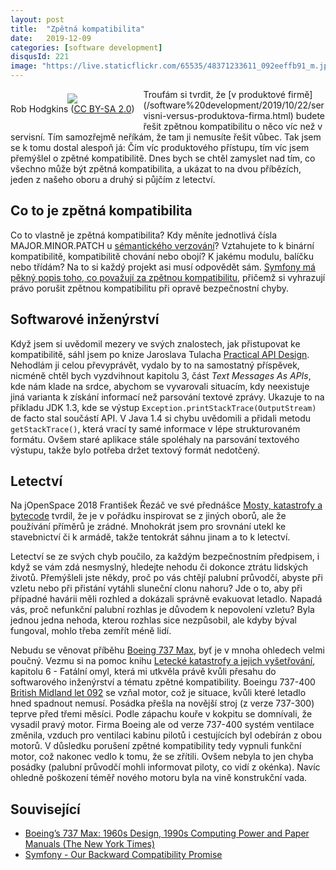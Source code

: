 ```yaml
---
layout: post
title:  "Zpětná kompatibilita"
date:   2019-12-09
categories: [software development]
disqusId: 221
image: "https://live.staticflickr.com/65535/48371233611_092eeffb91_m.jpg"
---
```


<div style="float: left; margin: 0.5em 1em 1em 0em; text-align: center;"><a href="https://www.flickr.com/photos/131806380@N05/48371233611"><img src="https://live.staticflickr.com/65535/48371233611_092eeffb91_m.jpg" /></a><br/>Rob Hodgkins (<a href="https://creativecommons.org/licenses/by-sa/2.0/">CC BY-SA 2.0</a>)</div>Troufám si tvrdit, že [v produktové firmě](/software%20development/2019/10/22/servisni-versus-produktova-firma.html) budete řešit zpětnou kompatibilitu o něco víc než v servisní. Tím samozřejmě neříkám, že tam ji nemusíte řešit vůbec. Tak jsem se k tomu dostal alespoň já: Čím víc produktového přístupu, tím víc jsem přemýšlel o zpětné kompatibilitě. Dnes bych se chtěl zamyslet nad tím, co všechno může být zpětná kompatibilita, a ukázat to na dvou příbězích, jeden z našeho oboru a druhý si půjčím z letectví.
<div style="clear:both"></div>
<!--more-->

## Co to je zpětná kompatibilita

Co to vlastně je zpětná kompatibilita? Kdy měníte jednotlivá čísla MAJOR.MINOR.PATCH u [sémantického verzování](https://semver.org/lang/cs/)? Vztahujete to k binární kompatibilitě, kompatibilitě chování nebo obojí? K jakému modulu, balíčku nebo třídám? Na to si každý projekt asi musí odpovědět sám. [Symfony má pěkný popis toho, co považují za zpětnou kompatibilitu](https://symfony.com/doc/current/contributing/code/bc.html), přičemž si vyhrazují právo porušit zpětnou kompatibilitu při opravě bezpečnostní chyby.

## Softwarové inženýrství

Když jsem si uvědomil mezery ve svých znalostech, jak přistupovat ke kompatibilitě, sáhl jsem po knize Jaroslava Tulacha [Practical API Design](https://www.goodreads.com/review/show/2870967061?book_show_action=false&from_review_page=1). Nehodlám ji celou převyprávět, vydalo by to na samostatný příspěvek, nicméně chtěl bych vyzdvihnout kapitolu 3, část _Text Messages As APIs_, kde nám klade na srdce, abychom se vyvarovali situacím, kdy neexistuje jiná varianta k získání informací než parsování textové zprávy. Ukazuje to na příkladu JDK 1.3, kde se výstup `Exception.printStackTrace(OutputStream)` de facto stal součástí API. V Java 1.4 si chybu uvědomili a přidali metodu `getStackTrace()`, která vrací ty samé informace v lépe strukturovaném formátu. Ovšem staré aplikace stále spoléhaly na parsování textového výstupu, takže bylo potřeba držet textový formát nedotčený.

## Letectví

Na jOpenSpace 2018 František Řezáč ve své přednášce [Mosty, katastrofy a bytecode](https://youtu.be/-3BCl8DTd0U) tvrdil, že je v pořádku inspirovat se z jiných oborů, ale že používání příměrů je zrádné. Mnohokrát jsem pro srovnání utekl ke stavebnictví či k armádě, takže tentokrát sáhnu jinam a to k letectví.

Letectví se ze svých chyb poučilo, za každým bezpečnostním předpisem, i když se vám zdá nesmyslný, hledejte nehodu či dokonce ztrátu lidských životů. Přemýšleli jste někdy, proč po vás chtějí palubní průvodčí, abyste při vzletu nebo při přistání vytáhli sluneční clonu nahoru? Jde o to, aby při případné havárii měli rozhled a dokázali správně evakuovat letadlo. Napadá vás, proč nefunkční palubní rozhlas je důvodem k nepovolení vzletu? Byla jednou jedna nehoda, kterou rozhlas sice nezpůsobil, ale kdyby býval fungoval, mohlo třeba zemřít méně lidí.

Nebudu se věnovat příběhu [Boeing 737 Max](https://www.nytimes.com/2019/04/08/business/boeing-737-max-.html), byť je v mnoha ohledech velmi poučný. Vezmu si na pomoc knihu [Letecké katastrofy a jejich vyšetřování](https://audioteka.com/cz/audiobook/letecke-katastrofy-a-jejich-vysetrovani), kapitolu 6 - Fatální omyl, která mi utkvěla právě kvůli přesahu do softwarového inženýrství a tématu zpětné kompatibility. Boeingu 737-400 [British Midland let 092](https://en.wikipedia.org/wiki/Kegworth_air_disaster) se vzňal motor, což je situace, kvůli které letadlo hned spadnout nemusí. Posádka přešla na novější stroj (z verze 737-300) teprve před třemi měsíci. Podle zápachu kouře v kokpitu se domnívali, že vysadil pravý motor. Firma Boeing ale od verze 737-400 systém ventilace změnila, vzduch pro ventilaci kabinu pilotů i cestujících byl odebírán z obou motorů. V důsledku porušení zpětné kompatibility tedy vypnuli funkční motor, což nakonec vedlo k tomu, že se zřítili. Ovšem nebyla to jen chyba posádky (palubní průvodčí mohli informovat piloty, co vidí z okénka). Navíc ohledně poškození téměř nového motoru byla na vině konstrukční vada.

## Související

* [Boeing’s 737 Max: 1960s Design, 1990s Computing Power and Paper Manuals (The New York Times)](https://www.nytimes.com/2019/04/08/business/boeing-737-max-.html)
* [Symfony - Our Backward Compatibility Promise](https://symfony.com/doc/current/contributing/code/bc.html)

